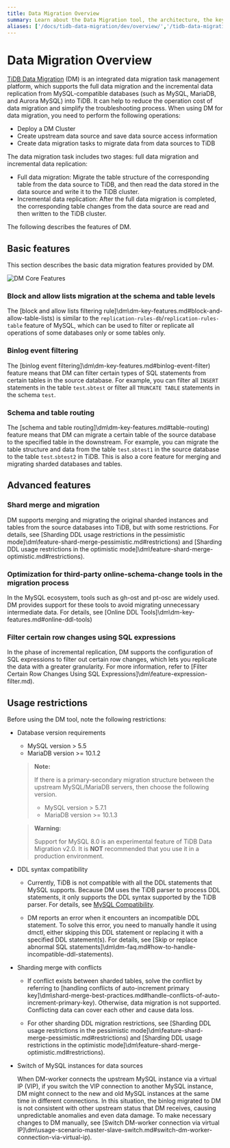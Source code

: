 ```yaml
---
title: Data Migration Overview
summary: Learn about the Data Migration tool, the architecture, the key components, and features.
aliases: ['/docs/tidb-data-migration/dev/overview/','/tidb-data-migration/dev/overview/']
---
```


<!-- markdownlint-disable MD007 -->

# Data Migration Overview

[TiDB Data Migration](https://github.com/pingcap/dm) (DM) is an integrated data migration task management platform, which supports the full data migration and the incremental data replication from MySQL-compatible databases (such as MySQL, MariaDB, and Aurora MySQL) into TiDB. It can help to reduce the operation cost of data migration and simplify the troubleshooting process. When using DM for data migration, you need to perform the following operations:

- Deploy a DM Cluster
- Create upstream data source and save data source access information
- Create data migration tasks to migrate data from data sources to TiDB

The data migration task includes two stages: full data migration and incremental data replication:

- Full data migration: Migrate the table structure of the corresponding table from the data source to TiDB, and then read the data stored in the data source and write it to the TiDB cluster.
- Incremental data replication: After the full data migration is completed, the corresponding table changes from the data source are read and then written to the TiDB cluster.

The following describes the features of DM.

## Basic features

This section describes the basic data migration features provided by DM.

![DM Core Features](/media/dm-core-features.png)

### Block and allow lists migration at the schema and table levels

The [block and allow lists filtering rule]\dm\dm-key-features.md#block-and-allow-table-lists) is similar to the `replication-rules-db`/`replication-rules-table` feature of MySQL, which can be used to filter or replicate all operations of some databases only or some tables only.

### Binlog event filtering

The [binlog event filtering]\dm\dm-key-features.md#binlog-event-filter) feature means that DM can filter certain types of SQL statements from certain tables in the source database. For example, you can filter all `INSERT` statements in the table `test`.`sbtest` or filter all `TRUNCATE TABLE` statements in the schema `test`.

### Schema and table routing

The [schema and table routing]\dm\dm-key-features.md#table-routing) feature means that DM can migrate a certain table of the source database to the specified table in the downstream. For example, you can migrate the table structure and data from the table `test`.`sbtest1` in the source database to the table `test`.`sbtest2` in TiDB. This is also a core feature for merging and migrating sharded databases and tables.

## Advanced features

### Shard merge and migration

DM supports merging and migrating the original sharded instances and tables from the source databases into TiDB, but with some restrictions. For details, see [Sharding DDL usage restrictions in the pessimistic mode]\dm\feature-shard-merge-pessimistic.md#restrictions) and [Sharding DDL usage restrictions in the optimistic mode]\dm\feature-shard-merge-optimistic.md#restrictions).

### Optimization for third-party online-schema-change tools in the migration process

In the MySQL ecosystem, tools such as gh-ost and pt-osc are widely used. DM provides support for these tools to avoid migrating unnecessary intermediate data. For details, see [Online DDL Tools]\dm\dm-key-features.md#online-ddl-tools)

### Filter certain row changes using SQL expressions

In the phase of incremental replication, DM supports the configuration of SQL expressions to filter out certain row changes, which lets you replicate the data with a greater granularity. For more information, refer to [Filter Certain Row Changes Using SQL Expressions]\dm\feature-expression-filter.md).

## Usage restrictions

Before using the DM tool, note the following restrictions:

+ Database version requirements

    - MySQL version > 5.5
    - MariaDB version >= 10.1.2

    > **Note:**
    >
    > If there is a primary-secondary migration structure between the upstream MySQL/MariaDB servers, then choose the following version.
    >
    > - MySQL version > 5.7.1
    > - MariaDB version >= 10.1.3

    > **Warning:**
    >
    > Support for MySQL 8.0 is an experimental feature of TiDB Data Migration v2.0. It is **NOT** recommended that you use it in a production environment.

+ DDL syntax compatibility

    - Currently, TiDB is not compatible with all the DDL statements that MySQL supports. Because DM uses the TiDB parser to process DDL statements, it only supports the DDL syntax supported by the TiDB parser. For details, see [MySQL Compatibility](https://pingcap.com/docs/stable/reference/mysql-compatibility/#ddl).

    - DM reports an error when it encounters an incompatible DDL statement. To solve this error, you need to manually handle it using dmctl, either skipping this DDL statement or replacing it with a specified DDL statement(s). For details, see [Skip or replace abnormal SQL statements]\dm\dm-faq.md#how-to-handle-incompatible-ddl-statements).

+ Sharding merge with conflicts

    - If conflict exists between sharded tables, solve the conflict by referring to [handling conflicts of auto-increment primary key]\dm\shard-merge-best-practices.md#handle-conflicts-of-auto-increment-primary-key). Otherwise, data migration is not supported. Conflicting data can cover each other and cause data loss.

    - For other sharding DDL migration restrictions, see [Sharding DDL usage restrictions in the pessimistic mode]\dm\feature-shard-merge-pessimistic.md#restrictions) and [Sharding DDL usage restrictions in the optimistic mode]\dm\feature-shard-merge-optimistic.md#restrictions).

+ Switch of MySQL instances for data sources

    When DM-worker connects the upstream MySQL instance via a virtual IP (VIP), if you switch the VIP connection to another MySQL instance, DM might connect to the new and old MySQL instances at the same time in different connections. In this situation, the binlog migrated to DM is not consistent with other upstream status that DM receives, causing unpredictable anomalies and even data damage. To make necessary changes to DM manually, see [Switch DM-worker connection via virtual IP]\dm\usage-scenario-master-slave-switch.md#switch-dm-worker-connection-via-virtual-ip).
